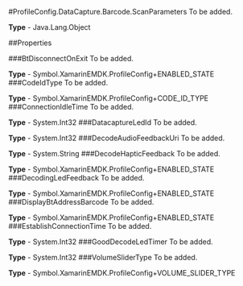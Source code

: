 #ProfileConfig.DataCapture.Barcode.ScanParameters
To be added.

**Type** - Java.Lang.Object

##Properties

###BtDisconnectOnExit
To be added.

**Type** - Symbol.XamarinEMDK.ProfileConfig+ENABLED_STATE
###CodeIdType
To be added.

**Type** - Symbol.XamarinEMDK.ProfileConfig+CODE_ID_TYPE
###ConnectionIdleTime
To be added.

**Type** - System.Int32
###DatacaptureLedId
To be added.

**Type** - System.Int32
###DecodeAudioFeedbackUri
To be added.

**Type** - System.String
###DecodeHapticFeedback
To be added.

**Type** - Symbol.XamarinEMDK.ProfileConfig+ENABLED_STATE
###DecodingLedFeedback
To be added.

**Type** - Symbol.XamarinEMDK.ProfileConfig+ENABLED_STATE
###DisplayBtAddressBarcode
To be added.

**Type** - Symbol.XamarinEMDK.ProfileConfig+ENABLED_STATE
###EstablishConnectionTime
To be added.

**Type** - System.Int32
###GoodDecodeLedTimer
To be added.

**Type** - System.Int32
###VolumeSliderType
To be added.

**Type** - Symbol.XamarinEMDK.ProfileConfig+VOLUME_SLIDER_TYPE


